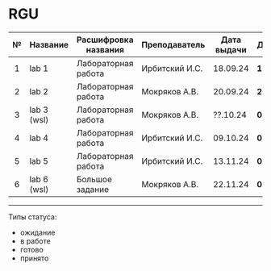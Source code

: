 # RGU

| № | Название | Расшифровка названия | Преподаватель | Дата выдачи | Дедлайн | Статус |
| :---: | --- | --- | --- | --- | --- | --- |
| 1 | lab 1       | Лабораторная работа | Ирбитский И.С. | 18.09.24 | **16.10.24** | принято  |
| 2 | lab 2       | Лабораторная работа | Мокряков А.В.  | 20.09.24 | **27.09.24** | готово   |
| 3 | lab 3 (wsl) | Лабораторная работа | Мокряков А.В.  | ??.10.24 | **01.31.24** | готово   |
| 4 | lab 4       | Лабораторная работа | Ирбитский И.С. | 09.10.24 | **01.31.24** | готово   |
| 5 | lab 5       | Лабораторная работа | Ирбитский И.С. | 13.11.24 | **01.31.24** | ожидание |
| 6 | lab 6 (wsl) | Большое задание     | Мокряков А.В.  | 22.11.24 | **01.31.24** | ожидание |


****
Типы статуса:
- ожидание
- в работе
- готово
- принято